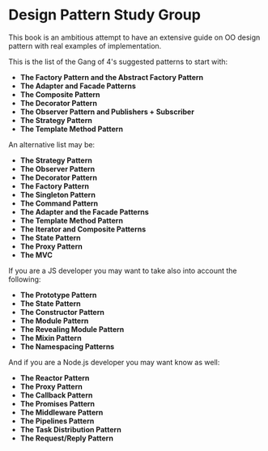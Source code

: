 # Design Pattern Study Group

This book is an ambitious attempt to have an extensive guide on OO design pattern with real examples of implementation.

This is the list of the Gang of 4's suggested patterns to start with:

* **The Factory Pattern and the Abstract Factory Pattern**
* **The Adapter and Facade Patterns**
* **The Composite Pattern**
* **The Decorator Pattern**
* **The Observer Pattern and  Publishers + Subscriber**
* **The Strategy Pattern**
* **The Template Method Pattern**

An alternative list may be:

* **The Strategy Pattern**
* **The Observer Pattern**
* **The Decorator Pattern**
* **The Factory Pattern**
* **The Singleton Pattern**
* **The Command Pattern**
* **The Adapter and the Facade Patterns**
* **The Template Method Pattern**
* **The Iterator and Composite Patterns**
* **The State Pattern**
* **The Proxy Pattern**
* **The MVC**

If you are a JS developer you may want to take also into account the following:

* **The Prototype Pattern**
* **The State Pattern**
* **The Constructor Pattern**
* **The Module Pattern**
* **The Revealing Module Pattern**
* **The Mixin Pattern**
* **The Namespacing Patterns**

And if you are a Node.js developer you may want know as well:

* **The Reactor Pattern**
* **The Proxy Pattern**
* **The Callback Pattern**
* **The Promises Pattern**
* **The Middleware Pattern**
* **The Pipelines Pattern**
* **The Task Distribution Pattern**
* **The Request/Reply Pattern**



